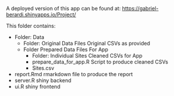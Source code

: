A deployed version of this app can be found at:
https://gabriel-berardi.shinyapps.io/Project/

This folder contains:

- Folder: Data
    - Folder: Original Data Files
              Original CSVs as provided
    - Folder Prepared Data Files For App
        - Folder: Individual Sites
              Cleaned CSVs for App
        - prepare_data_for_app.R
              Script to produce cleaned CSVs
        - Sites.csv
- report.Rmd
     rmarkdown file to produce the report
- server.R
     shiny backend
- ui.R
     shiny frontend
